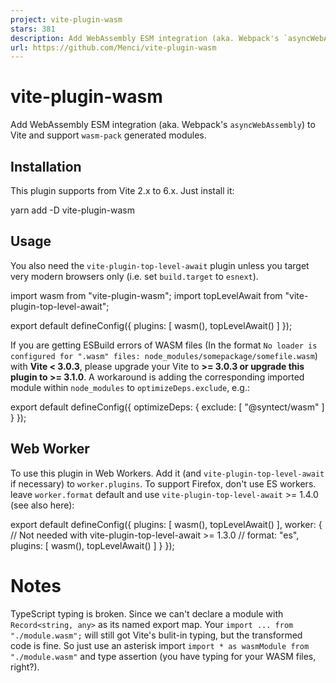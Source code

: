 ```yaml
---
project: vite-plugin-wasm
stars: 381
description: Add WebAssembly ESM integration (aka. Webpack's `asyncWebAssembly`) to Vite and support `wasm-pack` generated modules.
url: https://github.com/Menci/vite-plugin-wasm
---
```


vite-plugin-wasm
================

Add WebAssembly ESM integration (aka. Webpack's `asyncWebAssembly`) to Vite and support `wasm-pack` generated modules.

Installation
------------

This plugin supports from Vite 2.x to 6.x. Just install it:

yarn add -D vite-plugin-wasm

Usage
-----

You also need the `vite-plugin-top-level-await` plugin unless you target very modern browsers only (i.e. set `build.target` to `esnext`).

import wasm from "vite-plugin-wasm";
import topLevelAwait from "vite-plugin-top-level-await";

export default defineConfig({
  plugins: \[
    wasm(),
    topLevelAwait()
  \]
});

If you are getting ESBuild errors of WASM files (In the format `No loader is configured for ".wasm" files: node_modules/somepackage/somefile.wasm`) with **Vite < 3.0.3**, please upgrade your Vite to **\>= 3.0.3 or upgrade this plugin to >= 3.1.0**. A workaround is adding the corresponding imported module within `node_modules` to `optimizeDeps.exclude`, e.g.:

export default defineConfig({
  optimizeDeps: {
    exclude: \[
      "@syntect/wasm"
    \]
  }
});

Web Worker
----------

To use this plugin in Web Workers. Add it (and `vite-plugin-top-level-await` if necessary) to `worker.plugins`. To support Firefox, don't use ES workers. leave `worker.format` default and use `vite-plugin-top-level-await` >= 1.4.0 (see also here):

export default defineConfig({
  plugins: \[
    wasm(),
    topLevelAwait()
  \],
  worker: {
    // Not needed with vite-plugin-top-level-await >= 1.3.0
    // format: "es",
    plugins: \[
      wasm(),
      topLevelAwait()
    \]
  }
});

Notes
=====

TypeScript typing is broken. Since we can't declare a module with `Record<string, any>` as its named export map. Your `import ... from "./module.wasm";` will still got Vite's bulit-in typing, but the transformed code is fine. So just use an asterisk import `import * as wasmModule from "./module.wasm"` and type assertion (you have typing for your WASM files, right?).
